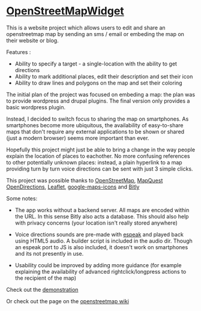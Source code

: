[OpenStreetMapWidget](http://sandra-milanovic.github.com/OpenStreetMapWidget/)
===============

This is a website project which allows users to edit and share an openstreetmap 
map by sending an sms / email or embeding the map on their website or blog.

Features :

 * Ability to specify a target - a single-location with the ability to get directions
 * Ability to mark additional places, edit their description and set their icon
 * Ability to draw lines and polygons on the map and set their coloring

The initial plan of the project was focused on embeding a map: the
plan was to provide wordpress and drupal plugins. The final version only
provides a basic wordpress plugin. 

Instead, I decided to switch focus to sharing the map on smartphones.
As smartphones become more ubiquitous, the availability of easy-to-share
maps that don't require any external applications to be shown or shared
(just a modern browser) seems more important than ever. 

Hopefully this project might just be able to bring a change in the way people 
explain the location of places to eachother. No more confusing references
to other potentially unknown places: instead, a plain hyperlink to a map providing
turn by turn voice directions can be sent with just 3 simple clicks.

This project was possible thanks to [OpenStreetMap](http://openstreetmap.org), 
[MapQuest OpenDirections](http://developer.mapquest.com/web/products/open/directions-service), 
[Leaflet](http://leaflet.cloudmade.com/), [google-maps-icons](http://code.google.com/p/google-maps-icons/)
and [Bitly](https://bitly.com/)

Some notes:

* The app works without a backend server. All maps are encoded within the URL. 
  In this sense Bitly also acts a database. This should also help with
  privacy concerns (your location isn't really stored anywhere)

* Voice directions sounds are pre-made with [espeak](http://espeak.sourceforge.net/) and played back using HTML5 audio. 
  A builder script is included in the audio dir. Though an espeak port to JS is 
  also included, it doesn't work on smartphones and its not presently in use.

* Usability could be improved by adding more guidance (for example explaining the 
  availability of advanced rightclick/longpress actions to the recipient of the
  map)

Check out the [demonstration](http://sandra-milanovic.github.com/OpenStreetMapWidget/)

Or check out the page on the [openstreetmap wiki](http://wiki.openstreetmap.org/wiki/Google_Summer_of_Code/2012/OSM_widget_constructor)
